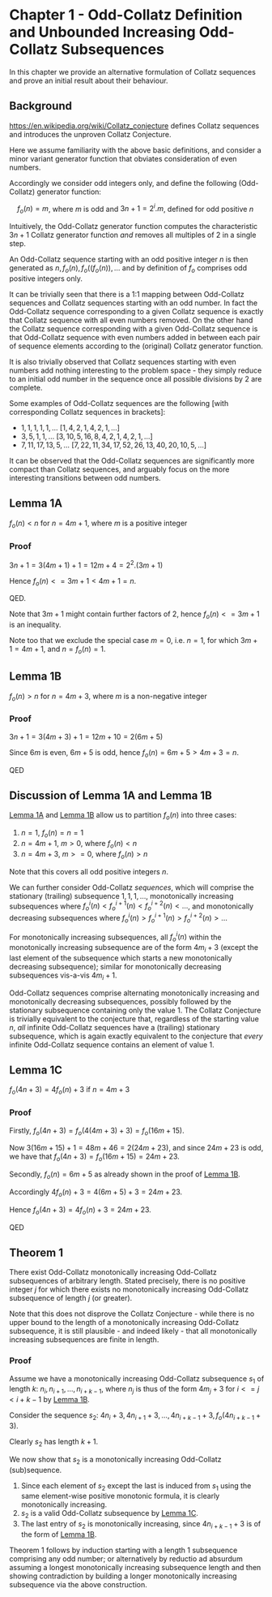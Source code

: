 # Chapter 1 - Odd-Collatz Definition and Unbounded Increasing Odd-Collatz Subsequences

In this chapter we provide an alternative formulation of Collatz sequences and prove an initial result about their behaviour.

## Background

https://en.wikipedia.org/wiki/Collatz_conjecture defines Collatz sequences and introduces the unproven Collatz Conjecture.

Here we assume familiarity with the above basic definitions, and consider a minor variant generator function that obviates consideration of even numbers.

Accordingly we consider odd integers only, and define the following (Odd-Collatz) generator function:

&nbsp;&nbsp;&nbsp;&nbsp;$`f_o(n) = m`$, where $`m`$ is odd and $`3n + 1 = 2^i.m`$, defined for odd positive $`n`$
 
Intuitively, the Odd-Collatz generator function computes the characteristic $`3n+1`$ Collatz generator function _and_ removes all multiples of $`2`$ in a single step.

An Odd-Collatz sequence starting with an odd positive integer $`n`$ is then generated as $`n, f_o(n), f_o((f_o(n)), \dots`$ and by definition of $`f_o`$ comprises odd positive integers only.

It can be trivially seen that there is a 1:1 mapping between Odd-Collatz sequences and Collatz sequences starting with an odd number. In fact the Odd-Collatz sequence corresponding to a given Collatz sequence is exactly that Collatz sequence with all even numbers removed. On the other hand the Collatz sequence corresponding with a given Odd-Collatz sequence is that Odd-Collatz sequence with even numbers added in between each pair of sequence elements according to the (original) Collatz generator function.

It is also trivially observed that Collatz sequences starting with even numbers add nothing interesting to the problem space - they simply reduce to an initial odd number in the sequence once all possible divisions by $`2`$ are complete.

Some examples of Odd-Collatz sequences are the following [with corresponding Collatz sequences in brackets]:

 - $`1, 1, 1, 1, 1, ...`$ [$`1, 4, 2, 1, 4, 2, 1, ...`$]
 - $`3, 5, 1, 1, ...`$ [$`3, 10, 5, 16, 8, 4, 2, 1, 4, 2, 1, ...`$]
 - $`7, 11, 17, 13, 5, ...`$ [$`7, 22, 11, 34, 17, 52, 26, 13, 40, 20, 10, 5, ...`$]

It can be observed that the Odd-Collatz sequences are significantly more compact than Collatz sequences, and arguably focus on the more interesting transitions between odd numbers. 

## Lemma 1A

$`f_o(n) < n`$ for $`n = 4m+1`$, where $`m`$ is a positive integer

### Proof

$`3n+1 = 3(4m+1) + 1 = 12m + 4 = 2^2.(3m+1)`$

Hence $`f_o(n) <= 3m+1 < 4m+1 = n`$.

QED.

Note that $`3m+1`$ might contain further factors of $`2`$, hence $`f_o(n) <= 3m+1`$ is an inequality.

Note too that we exclude the special case $`m = 0`$, i.e. $`n = 1`$, for which $`3m+1 = 4m+1`$, and $`n = f_o(n) = 1`$.

## Lemma 1B

$`f_o(n) > n`$ for $`n = 4m+3`$, where $`m`$ is a non-negative integer

### Proof

$`3n+1 = 3(4m+3) + 1 = 12m + 10 = 2(6m+5)`$

Since $`6m`$ is even, $`6m+5`$ is odd, hence $`f_o(n) = 6m+5 > 4m+3 = n`$.

QED

## Discussion of Lemma 1A and Lemma 1B

[Lemma 1A](#lemma-1a) and [Lemma 1B](#lemma-1b) allow us to partition $`f_o(n)`$ into three cases:
  1. $`n = 1`$, $`f_o(n) = n = 1`$
  2. $`n = 4m+1`$, $`m > 0`$, where $`f_o(n) < n`$
  3. $`n = 4m+3`$, $`m >= 0`$, where $`f_o(n) > n`$

Note that this covers all odd positive integers $`n`$.

We can further consider Odd-Collatz _sequences_, which will comprise the stationary (trailing) subsequence $`1, 1, 1, \dots`$, monotonically increasing subsequences where $`f_o^i(n) < f_o^{i+1}(n) < f_o^{i+2}(n) < \dots`$, and monotonically decreasing subsequences where $`f_o^i(n) > f_o^{i+1}(n) > f_o^{i+2}(n) > \dots`$

For monotonically increasing subsequences, all $`f_o^i(n)`$ within the monotonically increasing subsequence are of the form $`4m_i+3`$ (except the last element of the subsequence which starts a new monotonically decreasing subsequence); similar for monotonically decreasing subsequences vis-a-vis $`4m_i+1`$.

Odd-Collatz sequences comprise alternating monotonically increasing and monotonically decreasing subsequences, possibly followed by the stationary subsequence containing only the value $`1`$. The Collatz Conjecture is trivially equivalent to the conjecture that, regardless of the starting value $`n`$, _all_ infinite Odd-Collatz sequences have a (trailing) stationary subsequence, which is again exactly equivalent to the conjecture that _every_ infinite Odd-Collatz sequence contains an element of value $`1`$.

## Lemma 1C

$`f_o(4n+3) = 4f_o(n)+3`$ if $`n = 4m+3`$

### Proof

Firstly, $`f_o(4n+3) = f_o(4(4m+3)+3) = f_o(16m+15)`$.

Now $`3(16m+15)+1 = 48m+46 = 2(24m+23)`$, and since $`24m+23`$ is odd, we have that $`f_o(4n+3) = f_o(16m+15) = 24m+23`$.

Secondly, $`f_o(n) = 6m+5`$ as already shown in the proof of [Lemma 1B](#lemma-1b).

Accordingly $`4f_o(n)+3 = 4(6m+5)+3 = 24m+23`$.

Hence $`f_o(4n+3) = 4f_o(n)+3 = 24m+23`$.

QED

## Theorem 1

There exist Odd-Collatz monotonically increasing Odd-Collatz subsequences of arbitrary length. Stated precisely, there is no positive integer $`j`$ for which there exists no monotonically increasing Odd-Collatz subsequence of length $`j`$ (or greater).

Note that this does not disprove the Collatz Conjecture - while there is no upper bound to the length of a monotonically increasing Odd-Collatz subsequence, it is still plausible - and indeed likely - that all monotonically increasing subsequences are finite in length.

### Proof

Assume we have a monotonically increasing Odd-Collatz subsequence $`s_1`$ of length $`k`$: $`n_{i}, n_{i+1}, \dots, n_{i+k-1}`$, where $`n_{j}`$ is thus of the form $`4m_{j}+3`$ for $`i <= j < i+k-1`$ by [Lemma 1B](#lemma-1b).

Consider the sequence $`s_{2}`$: $`4n_{i}+3, 4n_{i+1}+3, \dots, 4n_{i+k-1}+3, f_o(4n_{i+k-1}+3)`$.

Clearly $`s_{2}`$ has length $`k+1`$.

We now show that $`s_{2}`$ is a monotonically increasing Odd-Collatz (sub)sequence.

  1. Since each element of $`s_{2}`$ except the last is induced from $`s_{1}`$ using the same element-wise positive monotonic formula, it is clearly monotonically increasing.
  2. $`s_{2}`$ is a valid Odd-Collatz subsequence by [Lemma 1C](#lemma-1c).
  3. The last entry of $`s_{2}`$ is monotonically increasing, since $`4n_{i+k-1}+3`$ is of the form of [Lemma 1B](#lemma-1b).

Theorem 1 follows by induction starting with a length $`1`$ subsequence comprising any odd number; or alternatively by reductio ad absurdum assuming a longest monotonically increasing subsequence length and then showing contradiction by building a longer monotonically increasing subsequence via the above construction.
